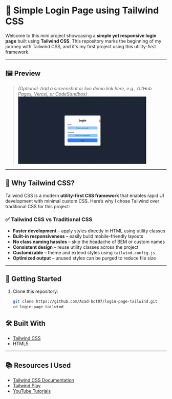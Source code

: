 # 🔐 Simple Login Page using Tailwind CSS

Welcome to this mini project showcasing a **simple yet responsive login page** built using **Tailwind CSS**. This repository marks the beginning of my journey with Tailwind CSS, and it's my first project using this utility-first framework.

---

## 🖼️ Preview

> *(Optional: Add a screenshot or live demo link here, e.g., GitHub Pages, Vercel, or CodeSandbox)*  
> ![Login Page Screenshot](tailwind.gif) 

---

## 🧠 Why Tailwind CSS?

Tailwind CSS is a modern **utility-first CSS framework** that enables rapid UI development with minimal custom CSS. Here’s why I chose Tailwind over traditional CSS for this project:

### ✅ Tailwind CSS vs Traditional CSS

- **Faster development** – apply styles directly in HTML using utility classes  
- **Built-in responsiveness** – easily build mobile-friendly layouts  
- **No class naming hassles** – skip the headache of BEM or custom names  
- **Consistent design** – reuse utility classes across the project  
- **Customizable** – theme and extend styles using `tailwind.config.js`  
- **Optimized output** – unused styles can be purged to reduce file size  

---

## 🚀 Getting Started

1. Clone this repository:
   ```bash
   git clone https://github.com/Asad-bot07/login-page-tailwind.git
   cd login-page-tailwind

## 🛠️ Built With

- [Tailwind CSS](https://tailwindcss.com/)
- HTML5
---

## 📚 Resources I Used

- [Tailwind CSS Documentation](https://tailwindcss.com/docs)
- [Tailwind Play](https://play.tailwindcss.com/)
- [YouTube Tutorials](https://www.youtube.com/results?search_query=tailwind+css+login+page)

